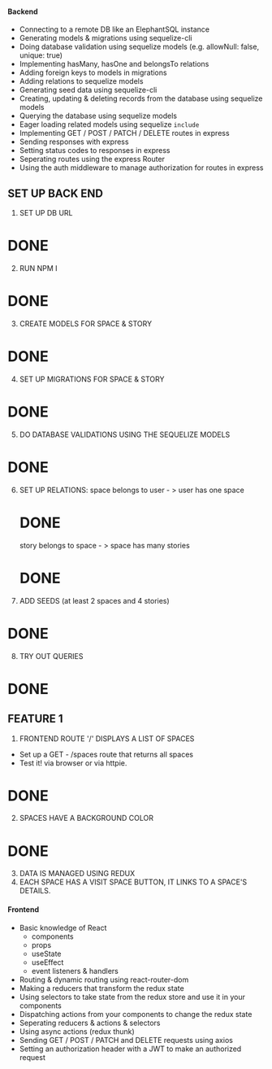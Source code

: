 #### Backend

- Connecting to a remote DB like an ElephantSQL instance
- Generating models & migrations using sequelize-cli
- Doing database validation using sequelize models (e.g. allowNull: false, unique: true)
- Implementing hasMany, hasOne and belongsTo relations
- Adding foreign keys to models in migrations
- Adding relations to sequelize models
- Generating seed data using sequelize-cli
- Creating, updating & deleting records from the database using sequelize models
- Querying the database using sequelize models
- Eager loading related models using sequelize `include`
- Implementing GET / POST / PATCH / DELETE routes in express
- Sending responses with express
- Setting status codes to responses in express
- Seperating routes using the express Router
- Using the auth middleware to manage authorization for routes in express

## SET UP BACK END

1. SET UP DB URL

# DONE

2. RUN NPM I

# DONE

3. CREATE MODELS FOR SPACE & STORY

# DONE

4. SET UP MIGRATIONS FOR SPACE & STORY

# DONE

5. DO DATABASE VALIDATIONS USING THE SEQUELIZE MODELS

# DONE

6. SET UP RELATIONS:
   space belongs to user - > user has one space
   # DONE
   story belongs to space - > space has many stories
   # DONE
7. ADD SEEDS (at least 2 spaces and 4 stories)

# DONE

8. TRY OUT QUERIES

# DONE

## FEATURE 1

1. FRONTEND ROUTE '/' DISPLAYS A LIST OF SPACES

- Set up a GET - /spaces route that returns all spaces
- Test it! via browser or via httpie.

# DONE

2. SPACES HAVE A BACKGROUND COLOR

# DONE

3. DATA IS MANAGED USING REDUX
4. EACH SPACE HAS A VISIT SPACE BUTTON, IT LINKS TO A SPACE'S DETAILS.

#### Frontend

- Basic knowledge of React
  - components
  - props
  - useState
  - useEffect
  - event listeners & handlers
- Routing & dynamic routing using react-router-dom
- Making a reducers that transform the redux state
- Using selectors to take state from the redux store and use it in your components
- Dispatching actions from your components to change the redux state
- Seperating reducers & actions & selectors
- Using async actions (redux thunk)
- Sending GET / POST / PATCH and DELETE requests using axios
- Setting an authorization header with a JWT to make an authorized request
